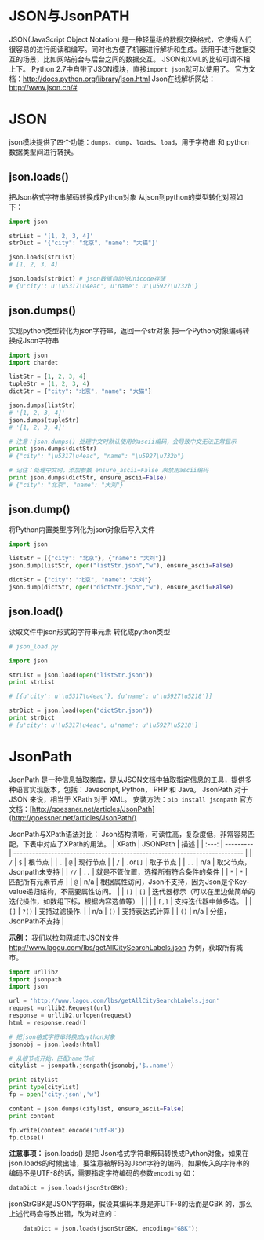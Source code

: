 
# JSON与JsonPATH

JSON(JavaScript Object Notation) 是一种轻量级的数据交换格式，它使得人们很容易的进行阅读和编写。同时也方便了机器进行解析和生成。适用于进行数据交互的场景，比如网站前台与后台之间的数据交互。
JSON和XML的比较可谓不相上下。
Python 2.7中自带了JSON模块，直接`import json`就可以使用了。
官方文档：http://docs.python.org/library/json.html
Json在线解析网站：http://www.json.cn/#

# JSON
json模块提供了四个功能：`dumps`、`dump`、`loads`、`load`，用于字符串 和 python数据类型间进行转换。
## json.loads()
把Json格式字符串解码转换成Python对象 从json到python的类型转化对照如下：
```python
import json

strList = '[1, 2, 3, 4]'
strDict = '{"city": "北京", "name": "大猫"}'

json.loads(strList) 
# [1, 2, 3, 4]

json.loads(strDict) # json数据自动按Unicode存储
# {u'city': u'\u5317\u4eac', u'name': u'\u5927\u732b'}
```

## json.dumps()
实现python类型转化为json字符串，返回一个str对象 把一个Python对象编码转换成Json字符串
```python
import json
import chardet

listStr = [1, 2, 3, 4]
tupleStr = (1, 2, 3, 4)
dictStr = {"city": "北京", "name": "大猫"}

json.dumps(listStr)
# '[1, 2, 3, 4]'
json.dumps(tupleStr)
# '[1, 2, 3, 4]'

# 注意：json.dumps() 处理中文时默认使用的ascii编码，会导致中文无法正常显示
print json.dumps(dictStr) 
# {"city": "\u5317\u4eac", "name": "\u5927\u732b"}

# 记住：处理中文时，添加参数 ensure_ascii=False 来禁用ascii编码
print json.dumps(dictStr, ensure_ascii=False) 
# {"city": "北京", "name": "大刘"}
```

## json.dump()
将Python内置类型序列化为json对象后写入文件
```python
import json

listStr = [{"city": "北京"}, {"name": "大刘"}]
json.dump(listStr, open("listStr.json","w"), ensure_ascii=False)

dictStr = {"city": "北京", "name": "大刘"}
json.dump(dictStr, open("dictStr.json","w"), ensure_ascii=False)
```

## json.load()
读取文件中json形式的字符串元素 转化成python类型
```python
# json_load.py

import json

strList = json.load(open("listStr.json"))
print strList

# [{u'city': u'\u5317\u4eac'}, {u'name': u'\u5927\u5218'}]

strDict = json.load(open("dictStr.json"))
print strDict
# {u'city': u'\u5317\u4eac', u'name': u'\u5927\u5218'}
```

# JsonPath
JsonPath 是一种信息抽取类库，是从JSON文档中抽取指定信息的工具，提供多种语言实现版本，包括：Javascript, Python， PHP 和 Java。
JsonPath 对于 JSON 来说，相当于 XPath 对于 XML。
安装方法：`pip install jsonpath`
官方文档：[http://goessner.net/articles/JsonPath](http://goessner.net/articles/JsonPath/)

JsonPath与XPath语法对比：
Json结构清晰，可读性高，复杂度低，非常容易匹配，下表中对应了XPath的用法。
| XPath | JSONPath  | 描述                                                                      |
| :---: | --------- | ------------------------------------------------------------------------- |
|  `/`  | `$`       | 根节点                                                                    |
|  `.`  | `@`       | 现行节点                                                                  |
|  `/`  | `.`or`[]` | 取子节点                                                                  |
| `..`  | n/a       | 取父节点，Jsonpath未支持                                                  |
| `//`  | `..`      | 就是不管位置，选择所有符合条件的条件                                      |
|  `*`  | `*`       | 匹配所有元素节点                                                          |
|  `@`  | n/a       | 根据属性访问，Json不支持，因为Json是个Key-value递归结构，不需要属性访问。 |
| `[]`  | `[]`      | 迭代器标示（可以在里边做简单的迭代操作，如数组下标，根据内容选值等）      |
|  \|   | `[,]`     | 支持迭代器中做多选。                                                      |
| `[]`  | `?()`     | 支持过滤操作.                                                             |
|  n/a  | `()`      | 支持表达式计算                                                            |
| `()`  | n/a       | 分组，JsonPath不支持                                                      |


**示例：**
我们以拉勾网城市JSON文件 http://www.lagou.com/lbs/getAllCitySearchLabels.json 为例，获取所有城市。
```python
import urllib2
import jsonpath
import json

url = 'http://www.lagou.com/lbs/getAllCitySearchLabels.json'
request =urllib2.Request(url)
response = urllib2.urlopen(request)
html = response.read()

# 把json格式字符串转换成python对象
jsonobj = json.loads(html)

# 从根节点开始，匹配name节点
citylist = jsonpath.jsonpath(jsonobj,'$..name')

print citylist
print type(citylist)
fp = open('city.json','w')

content = json.dumps(citylist, ensure_ascii=False)
print content

fp.write(content.encode('utf-8'))
fp.close()
```

**注意事项：**
json.loads() 是把 Json格式字符串解码转换成Python对象，如果在json.loads的时候出错，要注意被解码的Json字符的编码，如果传入的字符串的编码不是UTF-8的话，需要指定字符编码的参数`encoding`
如：
```python
dataDict = json.loads(jsonStrGBK);
```
jsonStrGBK是JSON字符串，假设其编码本身是非UTF-8的话而是GBK 的，那么上述代码会导致出错，改为对应的：
```python
    dataDict = json.loads(jsonStrGBK, encoding="GBK");
```
